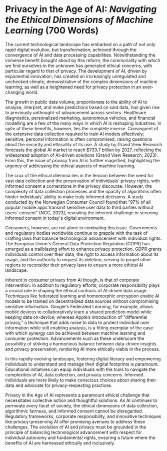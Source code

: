 # Privacy in the Age of AI: _Navigating the Ethical Dimensions of Machine Learning_  (700 Words)

The current technological landscape has embarked on a path of not only rapid digital evolution, but transformation; achieved through the convergence of AI and data processing capabilities. Notwithstanding the immense benefit brought about by this reform, the commonality with which we find ourselves in the unknown has generated ethical concerns, with particular regard to that of privacy. The development of AI, driven by exponential innovation, has created an increasingly unregulated and unchecked climate, demonstrative of the complex dimensions of machine learning, as well as a heightened need for privacy protection in an ever-changing world.

The growth in public data volume, proportionate to the ability of AI to analyse, interpret, and make predictions based on said data, has given rise to previously unthought-of advancement across sectors. Healthcare diagnostics, personalized marketing, autonomous vehicles, and financial modelling are a few of the many ways in which AI is reshaping industries. In spite of these benefits, however, lies the complete inverse. Consequent of the extensive data collection required to train AI models effectively; sensitive, personal information is often compromised, raising questions about the security and ethicality of its use. A study by Grand View Research forecasts the global AI market to reach $733.7 billion by 2027, reflecting the widespread adoption of AI-driven solutions (Grand View Research, 2023). 
From this, the issue of privacy from AI is further magnified, highlighting the urgency of addressing the ethical aspects of machine learning,

The crux of the ethical dilemma lies in the tension between the need for vast data collection and the preservation of individuals' privacy rights, with informed consent a cornerstone in the privacy discourse. However, the complexity of data collection processes and the opacity of algorithms often hinder individuals' ability to make truly informed decisions. A study conducted by the Norwegian Consumer Council found that “97% of all popular mobile apps transmit sensitive user data to third parties without users' consent” (NCC, 2023), revealing the inherent challenge in securing informed consent in today's digital environment.


Consumers, however, are not alone in combating this issue. Governments and regulatory bodies worldwide continue to grapple with the task of crafting laws that balance technological advancement with individual rights. The European Union's General Data Protection Regulation (GDPR) has emerged as a trailblazing effort to enhance privacy protection. GDPR grants individuals control over their data, the right to access information about its usage, and the authority to request its deletion; serving to propel other regions to reconsider their privacy laws to ensure a more ethical AI landscape.

Inherent in consumer privacy from AI though, is that of corporate intervention. In addition to regulatory efforts, corporate responsibility plays a crucial role in shaping the ethical contours of AI-driven data usage. Techniques like federated learning and homomorphic encryption enable AI models to be trained on decentralized data sources without compromising sensitive information. Google's Federated Learning, for example, allows mobile devices to collaboratively learn a shared prediction model while keeping data on-device; whereas Apple’s introduction of "differential privacy," a technique that adds noise to data to protect individual user information while still enabling analysis, is a fitting exemplar of the ease with which synergy can be achieved between machine learning and consumer protection. Advancements such as these underscore the possibility of striking a harmonious balance between data-driven insights and privacy preservation, rendering AI more ethically viable in the process.

In this rapidly evolving landscape, fostering digital literacy and empowering individuals to understand and manage their digital footprints is paramount. Educational initiatives can equip individuals with the tools to navigate the complexities of AI, data collection, and privacy concerns. Informed individuals are more likely to make conscious choices about sharing their data and advocate for privacy-respecting practices.


Privacy in the Age of AI represents a paramount ethical challenge that necessitates collective action and thoughtful solutions. As AI continues to permeate every facet of society, the ethical dimensions of data collection, algorithmic fairness, and informed consent cannot be disregarded. Regulatory frameworks, corporate responsibility, and innovative techniques like privacy-preserving AI offer promising avenues to address these challenges. The evolution of AI and privacy must be grounded in the principle of balancing technological advancement with respect for individual autonomy and fundamental rights, ensuring a future where the benefits of AI are harnessed ethically and inclusively.
